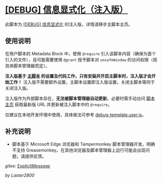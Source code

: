 # [[DEBUG] 信息显式化（注入版）](https://greasyfork.org/zh-CN/scripts/429525)

此脚本为 [[DEBUG] 信息显式化](https://greasyfork.org/zh-CN/scripts/429521) 的注入版，详情请移步主脚本主页。

## 使用说明

在用户脚本的 Metadata Block 中，使用 `@require` 引入该脚本内容（确保为首个引入的文件），且可能需要使用 `@grant` 授予脚本对 `unsafeWindow` 的访问权限（视具体脚本管理器而定）。

**注入版基于 [主脚本](https://greasyfork.org/zh-CN/scripts/429521) 的设置及代码工作，只有安装并开启主脚本时，注入版才会开始工作！** 注入版不需要额外设置，主脚本设置即注入版设置，关闭主脚本等同于关闭注入版。

注入版作为外部脚本存在，**无法被脚本管理器自动更新**。必要时需手动访问 [脚本主页](https://greasyfork.org/zh-CN/scripts/429525) 获取最新版 URL 并更新被注入脚本中的 `@require`。

仅建议在本地开发环境中使用，具体做法可参考 [debug-template.user.js](https://gitee.com/liangjiancang/userscript/blob/master/util/debug-template.user.js)。

## 补充说明

* 脚本基于 Microsoft Edge 浏览器和 Tampermonkey 脚本管理器开发，明确不支持 Greasemonkey。在其他浏览器及脚本管理器上运行可能会出现问题，请提供反馈。

*gitee: [ExplicitMessage](https://gitee.com/liangjiancang/userscript/tree/master/script/ExplicitMessage)*

*by Laster2800*

